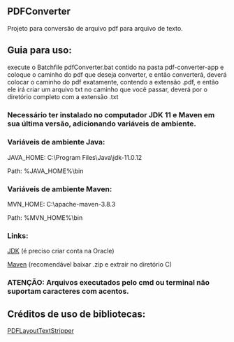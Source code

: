 ## PDFConverter

Projeto para conversão de arquivo pdf para arquivo de texto.

## Guia para uso:
execute o Batchfile pdfConverter.bat contido na pasta pdf-converter-app e coloque o caminho do pdf que deseja converter, e então converterá, deverá colocar o caminho do pdf exatamente, contendo a extensão .pdf, e então ele irá criar um arquivo txt no caminho que você passar, deverá por o diretório completo com a extensão .txt

### Necessário ter instalado no computador JDK 11 e Maven em sua última versão, adicionando variáveis de ambiente.

### Variáveis de ambiente Java:

JAVA_HOME: C:\Program Files\Java\jdk-11.0.12

Path: %JAVA_HOME%\bin

### Variáveis de ambiente Maven:

MVN_HOME: C:\apache-maven-3.8.3

Path: %MVN_HOME%\bin

### Links:

[JDK](https://www.oracle.com/br/java/technologies/javase/jdk11-archive-downloads.html) (é preciso criar conta na Oracle)

[Maven](https://maven.apache.org/download.cgi) (recomendável baixar .zip e extrair no diretório C)

### ATENÇÃO: Arquivos executados pelo cmd ou terminal não suportam caracteres com acentos.

## Créditos de uso de bibliotecas:

[PDFLayoutTextStripper](https://github.com/JonathanLink/PDFLayoutTextStripper)
